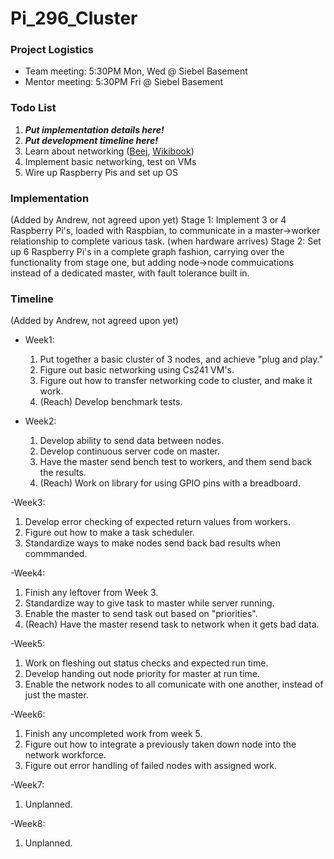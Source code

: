 # Pi_296_Cluster

### Project Logistics

- Team meeting: 5:30PM Mon, Wed @ Siebel Basement
- Mentor meeting: 5:30PM Fri @ Siebel Basement

### Todo List

1. ***Put implementation details here!***
2. ***Put development timeline here!***
3. Learn about networking ([Beej](http://beej.us/guide/bgnet/), [Wikibook](https://github.com/angrave/SystemProgramming/wiki))
4. Implement basic networking, test on VMs
5. Wire up Raspberry Pis and set up OS

### Implementation
(Added by Andrew, not agreed upon yet)
   Stage 1: Implement 3 or 4 Raspberry Pi's, loaded with Raspbian, to communicate in a master->worker relationship to complete various task.
   (when hardware arrives) Stage 2: Set up 6 Raspberry Pi's in a complete graph fashion, carrying over the functionality from stage one, but adding node->node commuications instead of a dedicated master, with fault tolerance built in.
### Timeline
(Added by Andrew, not agreed upon yet)
- Week1:
   1. Put together a basic cluster of 3 nodes, and achieve "plug and play."
   2. Figure out basic networking using Cs241 VM's.
   3. Figure out how to transfer networking code to cluster, and make it work.
   4. (Reach) Develop benchmark tests.

- Week2:
   1. Develop ability to send data between nodes.
   2. Develop continuous server code on master.
   3. Have the master send bench test to workers, and them send back the results.
   4. (Reach) Work on library for using GPIO pins with a breadboard.

-Week3:
   1. Develop error checking of expected return values from workers.
   2. Figure out how to make a task scheduler.
   3. Standardize ways to make nodes send back bad results when commmanded.

-Week4:
   1. Finish any leftover from Week 3.
   2. Standardize way to give task to master while server running.
   3. Enable the master to send task out based on "priorities".
   4. (Reach) Have the master resend task to network when it gets bad data.

-Week5:
   1. Work on fleshing out status checks and expected run time.
   2. Develop handing out node priority for master at run time.
   3. Enable the network nodes to all comunicate with one another, instead of just the master.

-Week6:
   1. Finish any uncompleted work from week 5.
   2. Figure out how to integrate a previously taken down node into the network workforce.
   3. Figure out error handling of failed nodes with assigned work.

-Week7: 
   1. Unplanned.

-Week8:
   1. Unplanned.
